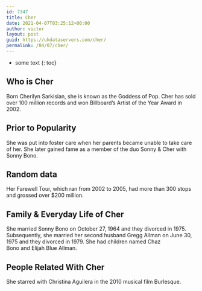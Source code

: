 ```yaml
---
id: 7347
title: Cher
date: 2021-04-07T03:25:12+00:00
author: victor
layout: post
guid: https://ukdataservers.com/cher/
permalink: /04/07/cher/
---
```


* some text
{: toc}


## Who is Cher



Born Cherilyn Sarkisian, she is known as the Goddess of Pop. Cher has sold over 100 million records and won Billboard&#8217;s Artist of the Year Award in 2002. 

                
                
                
## Prior to Popularity



She was put into foster care when her parents became unable to take care of her. She later gained fame as a member of the duo Sonny & Cher with Sonny Bono. 

                
                
                
## Random data



Her Farewell Tour, which ran from 2002 to 2005, had more than 300 stops and grossed over $200 million. 

                
                
                
## Family & Everyday Life of Cher



She married Sonny Bono on October 27, 1964 and they divorced in 1975. Subsequently, she married her second husband Gregg Allman on June 30, 1975 and they divorced in 1979. She had children named Chaz Bono and Elijah Blue Allman. 

                
                
                
## People Related With Cher



She starred with Christina Aguilera in the 2010 musical film Burlesque. 

                
              
            
          
          
          